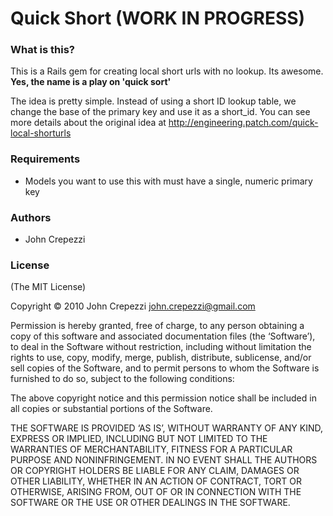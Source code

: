 # Quick Short (WORK IN PROGRESS)

### What is this?

This is a Rails gem for creating local short urls with no lookup.  Its awesome.  __Yes, the name is a play on 'quick sort'__

The idea is pretty simple.  Instead of using a short ID lookup table, we change the base of the primary key and use it as a short_id.  You can see more details about the original idea at http://engineering.patch.com/quick-local-shorturls

### Requirements

* Models you want to use this with must have a single, numeric primary key

### Authors

* John Crepezzi

### License 

(The MIT License)

Copyright © 2010 John Crepezzi <john.crepezzi@gmail.com>

Permission is hereby granted, free of charge, to any person obtaining a copy of this software and associated documentation files (the ‘Software’), to deal in the Software without restriction, including without limitation the rights to use, copy, modify, merge, publish, distribute, sublicense, and/or sell copies of the Software, and to permit persons to whom the Software is furnished to do so, subject to the following conditions:

The above copyright notice and this permission notice shall be included in all copies or substantial portions of the Software.

THE SOFTWARE IS PROVIDED ‘AS IS’, WITHOUT WARRANTY OF ANY KIND, EXPRESS OR IMPLIED, INCLUDING BUT NOT LIMITED TO THE WARRANTIES OF MERCHANTABILITY, FITNESS FOR A PARTICULAR PURPOSE AND NONINFRINGEMENT. IN NO EVENT SHALL THE AUTHORS OR COPYRIGHT HOLDERS BE LIABLE FOR ANY CLAIM, DAMAGES OR OTHER LIABILITY, WHETHER IN AN ACTION OF CONTRACT, TORT OR OTHERWISE, ARISING FROM, OUT OF OR IN CONNECTION WITH THE SOFTWARE OR THE USE OR OTHER DEALINGS IN THE SOFTWARE. 
